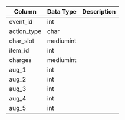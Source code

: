 | Column      | Data Type | Description |
| ----------- | --------- | ----------- |
| event_id    | int       |             |
| action_type | char      |             |
| char_slot   | mediumint |             |
| item_id     | int       |             |
| charges     | mediumint |             |
| aug_1       | int       |             |
| aug_2       | int       |             |
| aug_3       | int       |             |
| aug_4       | int       |             |
| aug_5       | int       |             |